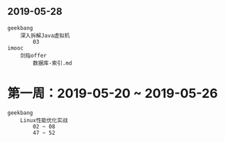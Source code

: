 
## 2019-05-28
    geekbang
        深入拆解Java虚拟机
            03
    imooc
        剑指offer
            数据库-索引.md
# 第一周：2019-05-20 ~ 2019-05-26            
    geekbang         
        Linux性能优化实战
            02 ~ 08
            47 ~ 52